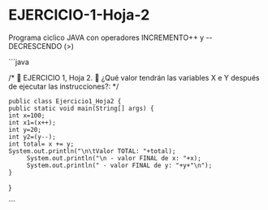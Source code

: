 # EJERCICIO-1-Hoja-2
Programa ciclico JAVA con operadores INCREMENTO++ y --DECRESCENDO (>)


´´´java

   /*
   📌 EJERCICIO 1, Hoja 2. 
   🔴 ¿Qué valor tendrán las variables X e Y después de ejecutar las instrucciones?:
   */
   
    public class Ejercicio1_Hoja2 {
    public static void main(String[] args) {
    int x=100;
    int x1=(x++); 
    int y=20; 
    int y2=(y--);
    int total= x += y; 
    System.out.println("\n\tValor TOTAL: "+total); 
         System.out.println("\n - valor FINAL de x: "+x);
         System.out.println(" - valor FINAL de y: "+y+"\n");
    }
}

´´´

